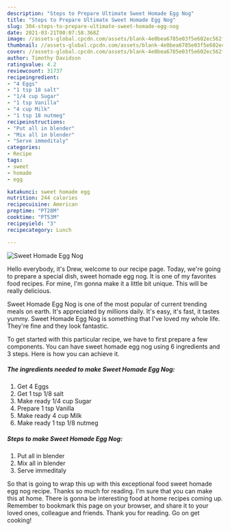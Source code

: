 ```yaml
---
description: "Steps to Prepare Ultimate Sweet Homade Egg Nog"
title: "Steps to Prepare Ultimate Sweet Homade Egg Nog"
slug: 304-steps-to-prepare-ultimate-sweet-homade-egg-nog
date: 2021-03-21T00:07:58.368Z
image: //assets-global.cpcdn.com/assets/blank-4e0bea6785e03f5e602ec562f230caae08da540cada707380b4fe1bbebba43da.png
thumbnail: //assets-global.cpcdn.com/assets/blank-4e0bea6785e03f5e602ec562f230caae08da540cada707380b4fe1bbebba43da.png
cover: //assets-global.cpcdn.com/assets/blank-4e0bea6785e03f5e602ec562f230caae08da540cada707380b4fe1bbebba43da.png
author: Timothy Davidson
ratingvalue: 4.2
reviewcount: 31737
recipeingredient:
- "4 Eggs"
- "1 tsp 18 salt"
- "1/4 cup Sugar"
- "1 tsp Vanilla"
- "4 cup Milk"
- "1 tsp 18 nutmeg"
recipeinstructions:
- "Put all in blender"
- "Mix all in blender"
- "Serve immeditaly"
categories:
- Recipe
tags:
- sweet
- homade
- egg

katakunci: sweet homade egg 
nutrition: 244 calories
recipecuisine: American
preptime: "PT28M"
cooktime: "PT53M"
recipeyield: "3"
recipecategory: Lunch

---
```



![Sweet Homade Egg Nog](//assets-global.cpcdn.com/assets/blank-4e0bea6785e03f5e602ec562f230caae08da540cada707380b4fe1bbebba43da.png)

Hello everybody, it's Drew, welcome to our recipe page. Today, we're going to prepare a special dish, sweet homade egg nog. It is one of my favorites food recipes. For mine, I'm gonna make it a little bit unique. This will be really delicious.

Sweet Homade Egg Nog is one of the most popular of current trending meals on earth. It's appreciated by millions daily. It's easy, it's fast, it tastes yummy. Sweet Homade Egg Nog is something that I've loved my whole life. They're fine and they look fantastic.




To get started with this particular recipe, we have to first prepare a few components. You can have sweet homade egg nog using 6 ingredients and 3 steps. Here is how you can achieve it.

<!--inarticleads1-->

##### The ingredients needed to make Sweet Homade Egg Nog:

1. Get 4 Eggs
1. Get 1 tsp 1/8 salt
1. Make ready 1/4 cup Sugar
1. Prepare 1 tsp Vanilla
1. Make ready 4 cup Milk
1. Make ready 1 tsp 1/8 nutmeg




<!--inarticleads2-->

##### Steps to make Sweet Homade Egg Nog:

1. Put all in blender
1. Mix all in blender
1. Serve immeditaly




So that is going to wrap this up with this exceptional food sweet homade egg nog recipe. Thanks so much for reading. I'm sure that you can make this at home. There is gonna be interesting food at home recipes coming up. Remember to bookmark this page on your browser, and share it to your loved ones, colleague and friends. Thank you for reading. Go on get cooking!
